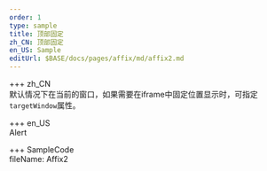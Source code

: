 ```yaml
---   
order: 1  
type: sample  
title: 顶部固定   
zh_CN: 顶部固定   
en_US: Sample
editUrl: $BASE/docs/pages/affix/md/affix2.md
---      
```


+++ zh_CN   
默认情况下在当前的窗口，如果需要在iframe中固定位置显示时，可指定<Code>targetWindow</Code>属性。


+++ en_US   
Alert

+++ SampleCode  
fileName: Affix2
